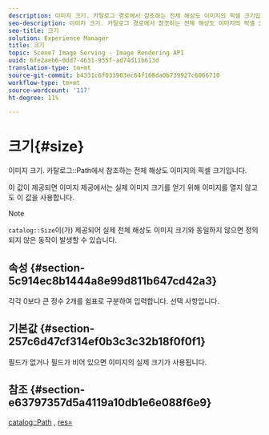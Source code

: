 ```yaml
---
description: 이미지 크기. 카탈로그 경로에서 참조하는 전체 해상도 이미지의 픽셀 크기입니다.
seo-description: 이미지 크기. 카탈로그 경로에서 참조하는 전체 해상도 이미지의 픽셀 크기입니다.
seo-title: 크기
solution: Experience Manager
title: 크기
topic: Scene7 Image Serving - Image Rendering API
uuid: 6fe2aeb6-0dd7-4631-955f-ad74d11b613d
translation-type: tm+mt
source-git-commit: b4331c6f033903ec64f168da0b739927c6066710
workflow-type: tm+mt
source-wordcount: '117'
ht-degree: 11%

---
```



# 크기{#size}

이미지 크기. 카탈로그::Path에서 참조하는 전체 해상도 이미지의 픽셀 크기입니다.

이 값이 제공되면 이미지 제공에서는 실제 이미지 크기를 얻기 위해 이미지를 열지 않고도 이 값을 사용합니다.

>[!NOTE]
>
>`catalog::Size`이(가) 제공되어 실제 전체 해상도 이미지 크기와 동일하지 않으면 정의되지 않은 동작이 발생할 수 있습니다.

## 속성 {#section-5c914ec8b1444a8e99d811b647cd42a3}

각각 0보다 큰 정수 2개를 쉼표로 구분하여 입력합니다. 선택 사항입니다.

## 기본값 {#section-257c6d47cf314ef0b3c3c32b18f0f0f1}

필드가 없거나 필드가 비어 있으면 이미지의 실제 크기가 사용됩니다.

## 참조 {#section-e63797357d5a4119a10db1e6e088f6e9}

[catalog::Path](../../../../../../is-api/image-catalog/image-serving-api-ref/c-image-catalog-reference/c-image-svg-data-reference/c-image-data-reference/r-path-cat.md#reference-306afcaff172440ca81b85da8d78213c) ,  [res=](/help/aem-is-ir-api/is-api/http-ref/image-serving-api-ref/c-http-protocol-reference/c-command-reference/r-res.md)
